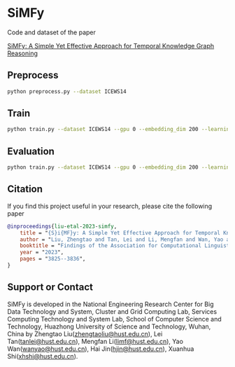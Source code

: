 # SiMFy

Code and dataset of the paper

[SiMFy: A Simple Yet Effective Approach for Temporal Knowledge Graph Reasoning](https://aclanthology.org/2023.findings-emnlp.249/)


## Preprocess
```bash
python preprocess.py --dataset ICEWS14
```

## Train
```bash
python train.py --dataset ICEWS14 --gpu 0 --embedding_dim 200 --learning_rate 0.001  --max_epochs 30 --alpha 0.001 --k 1 
```

## Evaluation
```bash
python train.py --dataset ICEWS14 --gpu 0 --embedding_dim 200 --learning_rate 0.001  --max_epochs 30 --alpha 0.001 --k 1 --test --metric raw --multi_step
```

## Citation

If you find this project useful in your research, please cite the following paper

```bibtex
@inproceedings{liu-etal-2023-simfy,
    title = "{S}i{MF}y: A Simple Yet Effective Approach for Temporal Knowledge Graph Reasoning",
    author = "Liu, Zhengtao and Tan, Lei and Li, Mengfan and Wan, Yao and Jin, Hai and Shi, Xuanhua",
    booktitle = "Findings of the Association for Computational Linguistics: EMNLP 2023",
    year = "2023",
    pages = "3825--3836",
}
```
## Support or Contact
SiMFy is developed in the National Engineering Research Center for Big Data Technology and System, Cluster and Grid Computing Lab, Services Computing Technology and System Lab, School of Computer Science and Technology, Huazhong University of Science and Technology, Wuhan, China by Zhengtao Liu(zhengtaoliu@hust.edu.cn), Lei Tan(tanlei@hust.edu.cn), Mengfan Li(limf@hust.edu.cn), Yao Wan(wanyao@hust.edu.cn), Hai Jin(hjin@hust.edu.cn), Xuanhua Shi(xhshi@hust.edu.cn).
